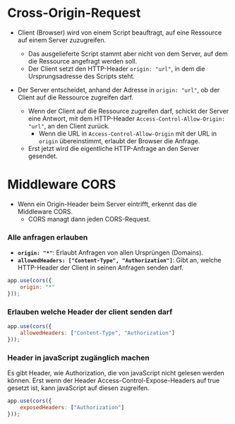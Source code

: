 # Cross-Origin-Request

- Client (Browser) wird von einem Script beauftragt, auf eine Ressource auf einem Server zuzugreifen.
    - Das ausgelieferte Script stammt aber nicht von dem Server, auf dem die Ressource angefragt werden soll.
    - Der Client setzt den HTTP-Header `origin: "url"`, in dem die Ursprungsadresse des Scripts steht.

- Der Server entscheidet, anhand der Adresse in `origin: "url"`, ob der Client auf die Ressource zugreifen darf.
    - Wenn der Client auf die Ressource zugreifen darf, schickt der Server eine Antwort, mit dem HTTP-Header `Access-Control-Allow-Origin: "url"`, an den Client zurück.
        - Wenn die URL in `Access-Control-Allow-Origin` mit der URL in `origin` übereinstimmt, erlaubt der Browser die Anfrage.
    - Erst jetzt wird die eigentliche HTTP-Anfrage an den Server gesendet.

# Middleware CORS

- Wenn ein Origin-Header beim Server eintrifft, erkennt das die Middleware CORS.
    - CORS managt dann jeden CORS-Request.

### Alle anfragen erlauben

- **`origin: "*"`**: Erlaubt Anfragen von allen Ursprüngen (Domains).
- **`allowedHeaders: ["Content-Type", "Authorization"]`**: Gibt an, welche HTTP-Header der Client in seinen Anfragen senden darf.

```javascript
app.use(cors({
	origin: "*"
}));
```

### Erlauben welche Header der client senden darf

```javascript
app.use(cors({
	allowedHeaders: ["Content-Type", "Authorization"]
}));
```

### Header in javaScript zugänglich machen

Es gibt Header, wie Authorization, die von javaScript nicht gelesen werden können. Erst wenn der Header Access-Control-Expose-Headers auf true gesetzt ist, kann javaScript auf diesen zugreifen. 

```javascript
app.use(cors({
	exposedHeaders: ["Authorization"]
}));
```
